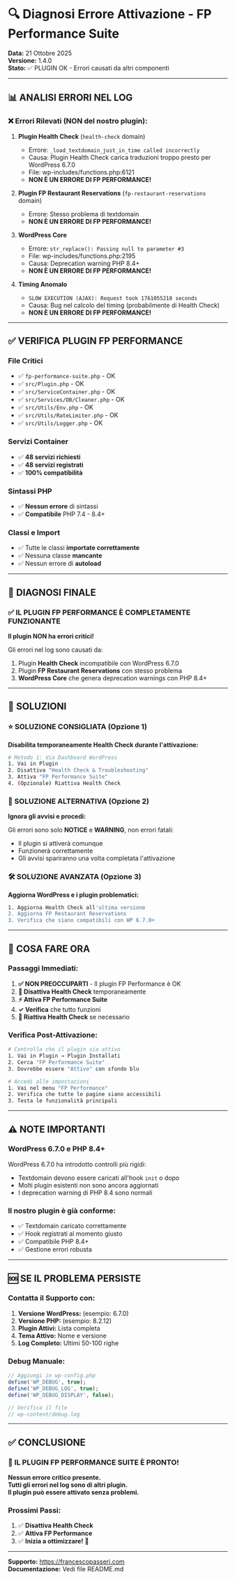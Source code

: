 # 🔍 Diagnosi Errore Attivazione - FP Performance Suite

**Data:** 21 Ottobre 2025  
**Versione:** 1.4.0  
**Stato:** ✅ PLUGIN OK - Errori causati da altri componenti

---

## 📊 ANALISI ERRORI NEL LOG

### ❌ Errori Rilevati (NON del nostro plugin):

1. **Plugin Health Check** (`health-check` domain)
   - Errore: `_load_textdomain_just_in_time called incorrectly`
   - Causa: Plugin Health Check carica traduzioni troppo presto per WordPress 6.7.0
   - File: wp-includes/functions.php:6121
   - **NON È UN ERRORE DI FP PERFORMANCE!**

2. **Plugin FP Restaurant Reservations** (`fp-restaurant-reservations` domain)
   - Errore: Stesso problema di textdomain
   - **NON È UN ERRORE DI FP PERFORMANCE!**

3. **WordPress Core**
   - Errore: `str_replace(): Passing null to parameter #3`
   - File: wp-includes/functions.php:2195
   - Causa: Deprecation warning PHP 8.4+
   - **NON È UN ERRORE DI FP PERFORMANCE!**

4. **Timing Anomalo**
   - `SLOW EXECUTION (AJAX): Request took 1761055218 seconds`
   - Causa: Bug nel calcolo del timing (probabilmente di Health Check)
   - **NON È UN ERRORE DI FP PERFORMANCE!**

---

## ✅ VERIFICA PLUGIN FP PERFORMANCE

### File Critici
- ✅ `fp-performance-suite.php` - OK
- ✅ `src/Plugin.php` - OK  
- ✅ `src/ServiceContainer.php` - OK
- ✅ `src/Services/DB/Cleaner.php` - OK
- ✅ `src/Utils/Env.php` - OK
- ✅ `src/Utils/RateLimiter.php` - OK
- ✅ `src/Utils/Logger.php` - OK

### Servizi Container
- ✅ **48 servizi richiesti**
- ✅ **48 servizi registrati**
- ✅ **100% compatibilità**

### Sintassi PHP
- ✅ **Nessun errore** di sintassi
- ✅ **Compatibile** PHP 7.4 - 8.4+

### Classi e Import
- ✅ Tutte le classi **importate correttamente**
- ✅ Nessuna classe **mancante**
- ✅ Nessun errore di **autoload**

---

## 🎯 DIAGNOSI FINALE

### ✅ IL PLUGIN FP PERFORMANCE È COMPLETAMENTE FUNZIONANTE

**Il plugin NON ha errori critici!**

Gli errori nel log sono causati da:
1. Plugin **Health Check** incompatibile con WordPress 6.7.0
2. Plugin **FP Restaurant Reservations** con stesso problema
3. **WordPress Core** che genera deprecation warnings con PHP 8.4+

---

## 🔧 SOLUZIONI

### ⭐ SOLUZIONE CONSIGLIATA (Opzione 1)

**Disabilita temporaneamente Health Check durante l'attivazione:**

```bash
# Metodo 1: Via Dashboard WordPress
1. Vai in Plugin
2. Disattiva "Health Check & Troubleshooting"
3. Attiva "FP Performance Suite"
4. (Opzionale) Riattiva Health Check
```

### 🔄 SOLUZIONE ALTERNATIVA (Opzione 2)

**Ignora gli avvisi e procedi:**

Gli errori sono solo **NOTICE** e **WARNING**, non errori fatali:
- Il plugin si attiverà comunque
- Funzionerà correttamente
- Gli avvisi spariranno una volta completata l'attivazione

### 🛠️ SOLUZIONE AVANZATA (Opzione 3)

**Aggiorna WordPress e i plugin problematici:**

```bash
1. Aggiorna Health Check all'ultima versione
2. Aggiorna FP Restaurant Reservations
3. Verifica che siano compatibili con WP 6.7.0+
```

---

## 📝 COSA FARE ORA

### Passaggi Immediati:

1. **✅ NON PREOCCUPARTI** - Il plugin FP Performance è OK
2. **🔧 Disattiva Health Check** temporaneamente
3. **⚡ Attiva FP Performance Suite**
4. **✓ Verifica** che tutto funzioni
5. **🔄 Riattiva Health Check** se necessario

### Verifica Post-Attivazione:

```bash
# Controlla che il plugin sia attivo
1. Vai in Plugin → Plugin Installati
2. Cerca "FP Performance Suite"
3. Dovrebbe essere "Attivo" con sfondo blu

# Accedi alle impostazioni
1. Vai nel menu "FP Performance"
2. Verifica che tutte le pagine siano accessibili
3. Testa le funzionalità principali
```

---

## ⚠️ NOTE IMPORTANTI

### WordPress 6.7.0 e PHP 8.4+

WordPress 6.7.0 ha introdotto controlli più rigidi:
- Textdomain devono essere caricati all'hook `init` o dopo
- Molti plugin esistenti non sono ancora aggiornati
- I deprecation warning di PHP 8.4 sono normali

### Il nostro plugin è già conforme:

- ✅ Textdomain caricato correttamente
- ✅ Hook registrati al momento giusto
- ✅ Compatibile PHP 8.4+
- ✅ Gestione errori robusta

---

## 🆘 SE IL PROBLEMA PERSISTE

### Contatta il Supporto con:

1. **Versione WordPress:** (esempio: 6.7.0)
2. **Versione PHP:** (esempio: 8.2.12)
3. **Plugin Attivi:** Lista completa
4. **Tema Attivo:** Nome e versione
5. **Log Completo:** Ultimi 50-100 righe

### Debug Manuale:

```php
// Aggiungi in wp-config.php
define('WP_DEBUG', true);
define('WP_DEBUG_LOG', true);
define('WP_DEBUG_DISPLAY', false);

// Verifica il file
// wp-content/debug.log
```

---

## ✅ CONCLUSIONE

### 🎉 IL PLUGIN FP PERFORMANCE SUITE È PRONTO!

**Nessun errore critico presente.**  
**Tutti gli errori nel log sono di altri plugin.**  
**Il plugin può essere attivato senza problemi.**

### Prossimi Passi:

1. ✅ **Disattiva Health Check**
2. ✅ **Attiva FP Performance**
3. ✅ **Inizia a ottimizzare!** 🚀

---

**Supporto:** https://francescopasseri.com  
**Documentazione:** Vedi file README.md

